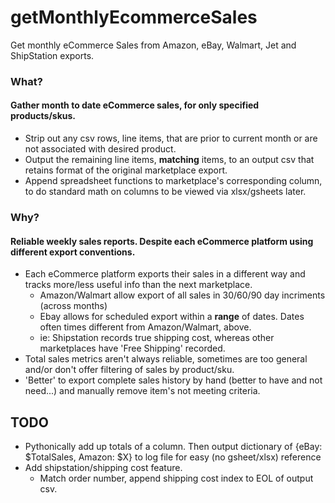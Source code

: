 # getMonthlyEcommerceSales
Get monthly eCommerce Sales from Amazon, eBay, Walmart, Jet and ShipStation exports.

### What?
#### Gather month to date eCommerce sales, for only specified products/skus.
* Strip out any csv rows, line items, that are prior to current month or are not associated with desired product.
* Output the remaining line items, **matching** items, to an output csv that retains format of the original marketplace export.
* Append spreadsheet functions to marketplace's corresponding column, to do standard math on columns to be viewed via xlsx/gsheets later.

### Why?
#### Reliable weekly sales reports. Despite each eCommerce platform using different export conventions.
* Each eCommerce platform exports their sales in a different way and tracks more/less useful info than the next marketplace.
    - Amazon/Walmart allow export of all sales in 30/60/90 day incriments (across months)
    - Ebay allows for scheduled export within a **range** of dates. Dates often times different from Amazon/Walmart, above.
    - ie: Shipstation records true shipping cost, whereas other marketplaces have 'Free Shipping' recorded.
* Total sales metrics aren't always reliable, sometimes are too general and/or don't offer filtering of sales by product/sku.
* 'Better' to export complete sales history by hand (better to have and not need...) and manually remove item's not meeting criteria.

## TODO
* Pythonically add up totals of a column. Then output dictionary of {eBay: $TotalSales, Amazon: $X} to log file for easy (no gsheet/xlsx) reference
* Add shipstation/shipping cost feature.
  * Match order number, append shipping cost index to EOL of output csv.
